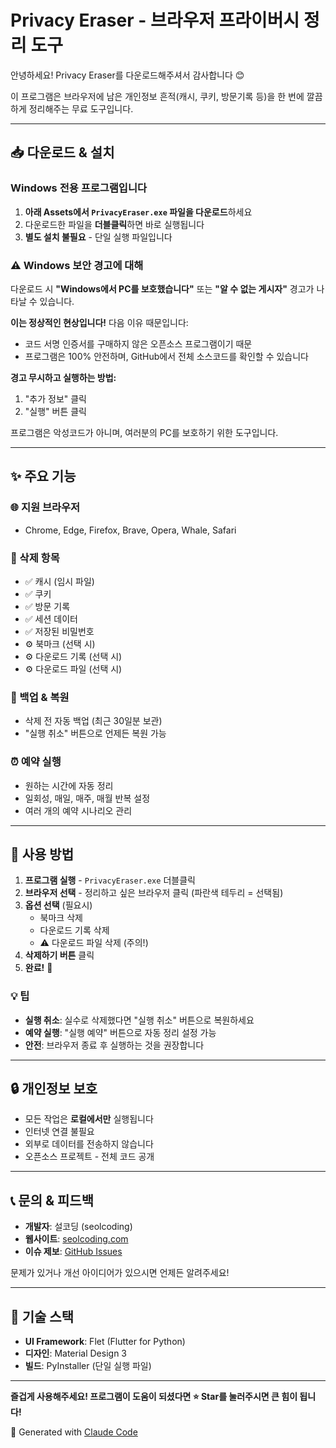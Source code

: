 # Privacy Eraser - 브라우저 프라이버시 정리 도구

안녕하세요! Privacy Eraser를 다운로드해주셔서 감사합니다 😊

이 프로그램은 브라우저에 남은 개인정보 흔적(캐시, 쿠키, 방문기록 등)을 한 번에 깔끔하게 정리해주는 무료 도구입니다.

---

## 📥 다운로드 & 설치

### Windows 전용 프로그램입니다

1. **아래 Assets에서 `PrivacyEraser.exe` 파일을 다운로드**하세요
2. 다운로드한 파일을 **더블클릭**하면 바로 실행됩니다
3. **별도 설치 불필요** - 단일 실행 파일입니다

### ⚠️ Windows 보안 경고에 대해

다운로드 시 **"Windows에서 PC를 보호했습니다"** 또는 **"알 수 없는 게시자"** 경고가 나타날 수 있습니다.

**이는 정상적인 현상입니다!** 다음 이유 때문입니다:
- 코드 서명 인증서를 구매하지 않은 오픈소스 프로그램이기 때문
- 프로그램은 100% 안전하며, GitHub에서 전체 소스코드를 확인할 수 있습니다

**경고 무시하고 실행하는 방법:**
1. "추가 정보" 클릭
2. "실행" 버튼 클릭

프로그램은 악성코드가 아니며, 여러분의 PC를 보호하기 위한 도구입니다.

---

## ✨ 주요 기능

### 🌐 지원 브라우저
- Chrome, Edge, Firefox, Brave, Opera, Whale, Safari

### 🧹 삭제 항목
- ✅ 캐시 (임시 파일)
- ✅ 쿠키
- ✅ 방문 기록
- ✅ 세션 데이터
- ✅ 저장된 비밀번호
- ⚙️ 북마크 (선택 시)
- ⚙️ 다운로드 기록 (선택 시)
- ⚙️ 다운로드 파일 (선택 시)

### 🔄 백업 & 복원
- 삭제 전 자동 백업 (최근 30일분 보관)
- "실행 취소" 버튼으로 언제든 복원 가능

### ⏰ 예약 실행
- 원하는 시간에 자동 정리
- 일회성, 매일, 매주, 매월 반복 설정
- 여러 개의 예약 시나리오 관리

---

## 🚀 사용 방법

1. **프로그램 실행** - `PrivacyEraser.exe` 더블클릭
2. **브라우저 선택** - 정리하고 싶은 브라우저 클릭 (파란색 테두리 = 선택됨)
3. **옵션 선택** (필요시)
   - 북마크 삭제
   - 다운로드 기록 삭제
   - ⚠️ 다운로드 파일 삭제 (주의!)
4. **삭제하기 버튼** 클릭
5. **완료!** 🎉

### 💡 팁
- **실행 취소**: 실수로 삭제했다면 "실행 취소" 버튼으로 복원하세요
- **예약 실행**: "실행 예약" 버튼으로 자동 정리 설정 가능
- **안전**: 브라우저 종료 후 실행하는 것을 권장합니다

---

## 🔒 개인정보 보호

- 모든 작업은 **로컬에서만** 실행됩니다
- 인터넷 연결 불필요
- 외부로 데이터를 전송하지 않습니다
- 오픈소스 프로젝트 - 전체 코드 공개

---

## 📞 문의 & 피드백

- **개발자**: 설코딩 (seolcoding)
- **웹사이트**: [seolcoding.com](https://seolcoding.com)
- **이슈 제보**: [GitHub Issues](https://github.com/seolcoding/Privacy-Eraser/issues)

문제가 있거나 개선 아이디어가 있으시면 언제든 알려주세요!

---

## 🎨 기술 스택

- **UI Framework**: Flet (Flutter for Python)
- **디자인**: Material Design 3
- **빌드**: PyInstaller (단일 실행 파일)

---

**즐겁게 사용해주세요! 프로그램이 도움이 되셨다면 ⭐ Star를 눌러주시면 큰 힘이 됩니다!**

🤖 Generated with [Claude Code](https://claude.com/claude-code)
